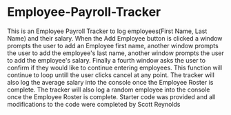 # Employee-Payroll-Tracker
This is an Employee Payroll Tracker to log employees(First Name, Last Name) and their salary. 
When the Add Employee button is clicked a window prompts the user to add an Employee first name, another window prompts the user to add the employee's last name, another window prompts the user to add the employee's salary. Finally a fourth window asks the user to confirm if they would like to continue entering employees. This function will continue to loop untill the user clicks cancel at any point.
The tracker will also log the average salary into the console once the Employee Roster is complete.
The tracker will also log a random employee into the console once the Employee Roster is complete.
Starter code was provided and all modifications to the code were completed by Scott Reynolds